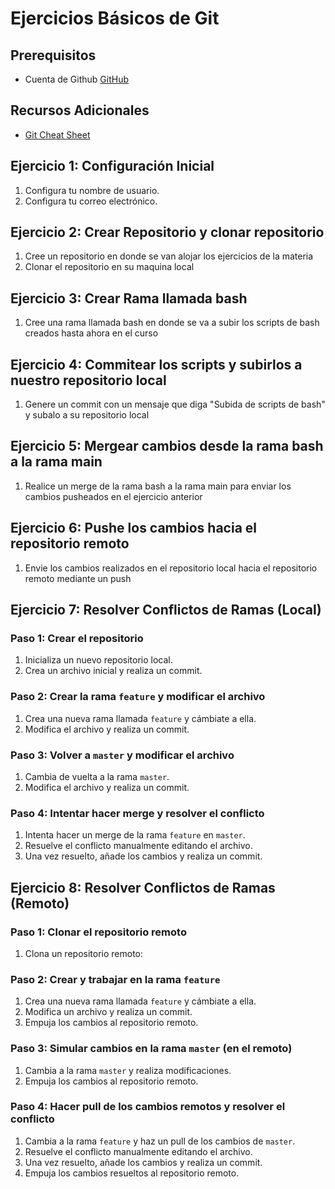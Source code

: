 # Ejercicios Básicos de Git

## Prerequisitos

- Cuenta de Github [GitHub](https://github.com)

## Recursos Adicionales
- [Git Cheat Sheet](https://education.github.com/git-cheat-sheet-education.pdf)

## Ejercicio 1: Configuración Inicial
1. Configura tu nombre de usuario.
2. Configura tu correo electrónico.

## Ejercicio 2: Crear Repositorio y clonar repositorio
1. Cree un repositorio en donde se van alojar los ejercicios de la materia
2. Clonar el repositorio en su maquina local


## Ejercicio 3: Crear Rama llamada bash 
1. Cree una rama llamada bash en donde se va a subir los scripts de bash creados hasta ahora en el curso

## Ejercicio 4: Commitear los scripts y subirlos a nuestro repositorio local
1. Genere un commit con un mensaje que diga "Subida de scripts de bash" y subalo a su repositorio local

## Ejercicio 5: Mergear cambios desde la rama bash a la rama main 
1. Realice un merge de la rama bash a la rama main para enviar los cambios pusheados en el ejercicio anterior

## Ejercicio 6: Pushe los cambios hacia el repositorio remoto
1. Envie los cambios realizados en el repositorio local hacia el repositorio remoto mediante un push

## Ejercicio 7: Resolver Conflictos de Ramas (Local)

### Paso 1: Crear el repositorio
1. Inicializa un nuevo repositorio local.
2. Crea un archivo inicial y realiza un commit.

### Paso 2: Crear la rama `feature` y modificar el archivo
1. Crea una nueva rama llamada `feature` y cámbiate a ella.
2. Modifica el archivo y realiza un commit.

### Paso 3: Volver a `master` y modificar el archivo
1. Cambia de vuelta a la rama `master`.
2. Modifica el archivo y realiza un commit.

### Paso 4: Intentar hacer merge y resolver el conflicto
1. Intenta hacer un merge de la rama `feature` en `master`.
2. Resuelve el conflicto manualmente editando el archivo.
3. Una vez resuelto, añade los cambios y realiza un commit.


## Ejercicio 8: Resolver Conflictos de Ramas (Remoto)

### Paso 1: Clonar el repositorio remoto
1. Clona un repositorio remoto:

### Paso 2: Crear y trabajar en la rama `feature`
1. Crea una nueva rama llamada `feature` y cámbiate a ella.
2. Modifica un archivo y realiza un commit.
3. Empuja los cambios al repositorio remoto.

### Paso 3: Simular cambios en la rama `master` (en el remoto)
1. Cambia a la rama `master` y realiza modificaciones.
2. Empuja los cambios al repositorio remoto.

### Paso 4: Hacer pull de los cambios remotos y resolver el conflicto
1. Cambia a la rama `feature` y haz un pull de los cambios de `master`.
2. Resuelve el conflicto manualmente editando el archivo.
3. Una vez resuelto, añade los cambios y realiza un commit.
4. Empuja los cambios resueltos al repositorio remoto.

